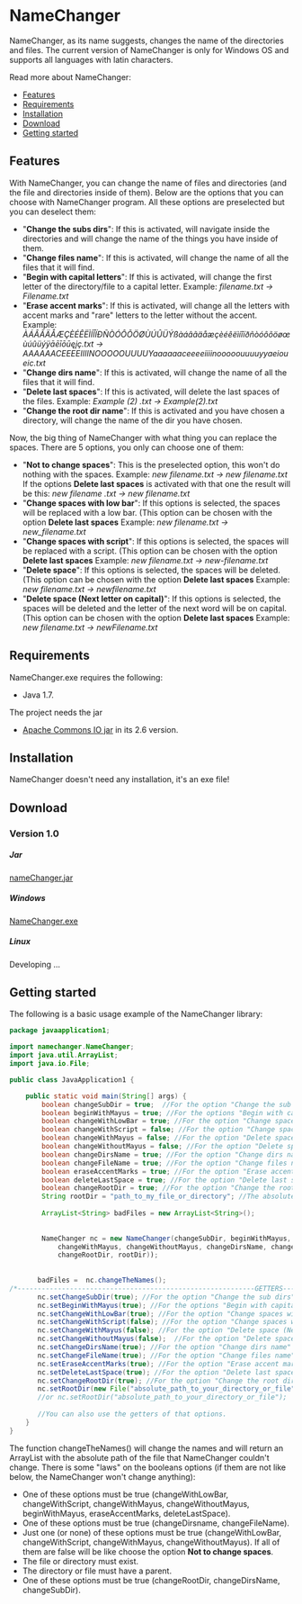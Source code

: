 # NameChanger


NameChanger, as its name suggests, changes the name of the directories and files. The current version of NameChanger is only for Windows OS and supports all languages with latin characters.


Read more about NameChanger: 
  - [Features](#features)
  - [Requirements](#requirements)
  - [Installation](#installation)
  - [Download](#download)
  - [Getting started](#getting-started)





## Features

With NameChanger, you can change the name of files and directories (and the file and directories inside of them). Below are the options that you can choose with NameChanger program. All these options are preselected but you can deselect them:

  - "<strong>Change the subs dirs</strong>": If this is activated, will navigate inside the directories and will change the name of the things you have inside of them.
  - "<strong>Change files name</strong>": If this is activated, will change the name of all the files that it will find.
  - "<strong>Begin with capital letters</strong>": If this is activated, will change the first letter of the directory/file to a capital letter. 
  Example: <I>filename.txt -> Filename.txt</I>
  - "<strong>Erase accent marks</strong>": If this is activated, will change all the letters with accent marks and "rare" letters to the letter without the accent. 
  Example: <I>ÀÁÂÃÄÅÆÇÈÉÊËÌÍÎÏÐÑÒÓÔÕÖØÙÚÛÜÝßàáâãäåæçèéêëìíîïðñòóôõöøœùúûüýÿāēīōūęįç.txt -> AAAAAACEEEEIIIINOOOOOUUUUYaaaaaaceeeeiiiinooooouuuuyyaeioueic.txt</I>
  - "<strong>Change dirs name</strong>": If this is activated, will change the name of all the files that it will find.
  - "<strong>Delete last spaces</strong>": If this is activated, will delete the last spaces of the files. 
  Example: <I>Example (2) .txt -> Example(2).txt</I>
  - "<strong>Change the root dir name</strong>": If this is activated and you have chosen a directory, will change the name of the dir you have chosen.
  
  
  
Now, the big thing of NameChanger with what thing you can replace the spaces. There are 5 options, you only can choose one of them:
   - "<strong>Not to change spaces</strong>": This is the preselected option, this won't do nothing with the spaces.
  Example: <I>new filename.txt -> new filename.txt</I>
  If the options <strong>Delete last spaces</strong> is activated with that one the result will be this: <I>new filename .txt -> new filename.txt</I>
  - "<strong>Change spaces with low bar</strong>": If this options is selected, the spaces will be replaced with a low bar. (This option can be chosen with the option <strong>Delete last spaces</strong>
  Example: <I>new filename.txt -> new_filename.txt</I>
  - "<strong>Change spaces with script</strong>": If this options is selected, the spaces will be replaced with a script. (This option can be chosen with the option <strong>Delete last spaces</strong>
  Example: <I>new filename.txt -> new-filename.txt</I>
  - "<strong>Delete space</strong>": If this options is selected, the spaces will be deleted. (This option can be chosen with the option <strong>Delete last spaces</strong>
  Example: <I>new filename.txt -> newfilename.txt</I>
  - "<strong>Delete space (Next letter on capital)</strong>": If this options is selected, the spaces will be deleted and the letter of the next word will be on capital. (This option can be chosen with the option <strong>Delete last spaces</strong>
  Example: <I>new filename.txt -> newFilename.txt</I>
  
  
  
  
## Requirements

NameChanger.exe requires the following:
- Java 1.7.

The project needs the jar 
- <a href="https://commons.apache.org/proper/commons-io/download_io.cgi">Apache Commons IO jar</a> in its 2.6 version.





## Installation

NameChanger doesn't need any installation, it's an exe file!






## Download

### Version 1.0

##### Jar
<a href="https://mega.nz/#!NBcQUIJJ!a17ZpxuqLdmI3XgECxI_iwxyUZGTXJ79BB_51ypUDD8">nameChanger.jar</a>
##### Windows
<a href="https://mega.nz/#!0RV2nAwL!jxsl5DGKWmFNf8oSLOQFnjNj1UIdoSAUsnJ5XzxvxEc">NameChanger.exe</a>
##### Linux
Developing ...







## Getting started

The following is a basic usage example of the NameChanger library:

```java
package javaapplication1;

import namechanger.NameChanger;
import java.util.ArrayList;
import java.io.File;

public class JavaApplication1 {

    public static void main(String[] args) {
        boolean changeSubDir = true;  //For the option "Change the sub dirs"
        boolean beginWithMayus = true; //For the options "Begin with capital letters"
        boolean changeWithLowBar = true; //For the option "Change spaces with low bar"
        boolean changeWithScript = false; //For the option "Change spaces with script"
        boolean changeWithMayus = false; //For the option "Delete space (Next letter on capital)"
        boolean changeWithoutMayus = false; //For the option "Delete space"
        boolean changeDirsName = true; //For the option "Change dirs name"
        boolean changeFileName = true; //For the option "Change files name"
        boolean eraseAccentMarks = true; //For the option "Erase accent marks"
        boolean deleteLastSpace = true; //For the option "Delete last spaces"
        boolean changeRootDir = true; //For the option "Change the root dir name"
        String rootDir = "path_to_my_file_or_directory"; //The absolute path to the file or directory
        
        ArrayList<String> badFiles = new ArrayList<String>();
        
        
        NameChanger nc = new NameChanger(changeSubDir, beginWithMayus, changeWithLowBar, changeWithScript,
            changeWithMayus, changeWithoutMayus, changeDirsName, changeFileName, eraseAccentMarks, deleteLastSpace, 
            changeRootDir, rootDir));
            
        
       badFiles =  nc.changeTheNames(); 
/*-----------------------------------------------------------GETTERS---SETTERS--------------------------------------------------------*/
       nc.setChangeSubDir(true); //For the option "Change the sub dirs"
       nc.setBeginWithMayus(true); //For the options "Begin with capital letters"
       nc.setChangeWithLowBar(true); //For the option "Change spaces with low bar"
       nc.setChangeWithScript(false); //For the option "Change spaces with script"
       nc.setChangeWithMayus(false); //For the option "Delete space (Next letter on capital)"
       nc.setChangeWithoutMayus(false);  //For the option "Delete space"
       nc.setChangeDirsName(true); //For the option "Change dirs name"
       nc.setChangeFileName(true); //For the option "Change files name"
       nc.setEraseAccentMarks(true); //For the option "Erase accent marks"
       nc.setDeleteLastSpace(true); //For the option "Delete last spaces"
       nc.setChangeRootDir(true); //For the option "Change the root dir name"
       nc.setRootDir(new File("absolute_path_to_your_directory_or_file"); //The absolute path to the file or directory
       //or nc.setRootDir("absolute_path_to_your_directory_or_file");
       
       //You can also use the getters of that options.
    }
}
```
The function changeTheNames() will change the names and will return an ArrayList with the absolute path of the file that NameChanger couldn't change.
There is some "laws" on the booleans options (if them are not like below, the NameChanger won't change anything): 
  - One of these options must be true (changeWithLowBar, changeWithScript, changeWithMayus, changeWithoutMayus, beginWithMayus, eraseAccentMarks, deleteLastSpace).
  - One of these options must be true (changeDirsname, changeFileName).
  - Just one (or none) of these options must be true (changeWithLowBar, changeWithScript, changeWithMayus, changeWithoutMayus). If all of them are false will be like choose the option <strong>Not to change spaces</strong>.
  - The file or directory must exist.
  - The directory or file must have a parent.
  - One of these options must be true (changeRootDir, changeDirsName, changeSubDir).
